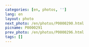 ```yaml
---
categories: [en, photos, '']
lang: en
layout: photo
next_photo: /en/photos/P0000290.html
picname: P0000291
prev_photo: /en/photos/P0000296.html
tags: []
---
```


